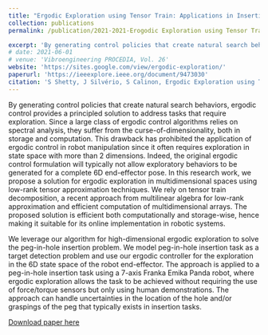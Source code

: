 ```yaml
---
title: "Ergodic Exploration using Tensor Train: Applications in Insertion Tasks"
collection: publications
permalink: /publication/2021-2021-Erogodic Exploration using Tensor Train: Applications in Insertion Tasks

excerpt: 'By generating control policies that create natural search behaviors, ergodic control provides a principled solution to address tasks that require exploration. Since a large class of ergodic control algorithms relies on spectral analysis, they suffer from the curse-of-dimensionality, both in storage and computation. This drawback has prohibited the application of ergodic control in robot manipulation since it often requires exploration in state space with more than 2 dimensions. Indeed, the original ergodic control formulation will typically not allow exploratory behaviors to be generated for a complete 6D end-effector pose. In this research work, we propose a solution for ergodic exploration in multidimensional spaces using low-rank tensor approximation techniques.'
# date: 2021-06-01
# venue: 'Vibroengineering PROCEDIA, Vol. 26'
website: 'https://sites.google.com/view/ergodic-exploration/'
paperurl: 'https://ieeexplore.ieee.org/document/9473030'
citation: 'S Shetty, J Silvério, S Calinon, Ergodic Exploration using Tensor Train: Applications in Insertion Tasks, IEEE Transactions on Robotics (T-RO)'
---
```


By generating control policies that create natural search behaviors, ergodic control provides a principled solution to address tasks that require exploration. Since a large class of ergodic control algorithms relies on spectral analysis, they suffer from the curse-of-dimensionality, both in storage and computation. This drawback has prohibited the application of ergodic control in robot manipulation since it often requires exploration in state space with more than 2 dimensions. Indeed, the original ergodic control formulation will typically not allow exploratory behaviors to be generated for a complete 6D end-effector pose. In this research work, we propose a solution for ergodic exploration in multidimensional spaces using low-rank tensor approximation techniques. We rely on tensor train decomposition, a recent approach from multilinear algebra for low-rank approximation and efficient computation of multidimensional arrays. The proposed solution is efficient both computationally and storage-wise, hence making it suitable for its online implementation in robotic systems.

 We leverage our algorithm for high-dimensional ergodic exploration to solve the peg-in-hole insertion problem. We model peg-in-hole insertion task as a target detection problem and use our ergodic controller for the exploration in the 6D state space of the robot end-effector. The approach is applied to a peg-in-hole insertion task using a 7-axis Franka Emika Panda robot, where ergodic exploration allows the task to be achieved without requiring the use of force/torque sensors but only using human demonstrations. The approach can handle uncertainties in the location of the hole and/or graspings of the peg that typically exists in insertion tasks.

[Download paper here](https://github.com/SuhanNShetty/SuhanNShetty.github.io/files/pdf/2021_E2T2.pdf)

<!-- Recommended citation: 

**Cite as**: 

Ma, J., Shang, P., Lu, C., Meraghni, S., Benaggoune, K., Zuluaga, J., Zerhouni, N., Devalland, C. and Al Masry, Z., 2019. A portable breast cancer detection system based on smartphone with infrared camera. Vibroengineering PROCEDIA, 26, pp.57-63.
{: .notice}


- BibTeX:

<pre>
@article{ma2019portable,
  title={A portable breast cancer detection system based on smartphone with infrared camera},
  author={Ma, Jian and Shang, Pengchao and Lu, Chen and Meraghni, Safa and Benaggoune, Khaled and Zuluaga, Juan and Zerhouni, Noureddine and Devalland, Christine and Al Masry, Zeina},
  journal={Vibroengineering PROCEDIA},
  volume={26},
  pages={57--63},
  year={2019},
  publisher={JVE International Ltd.}
}
</pre> -->